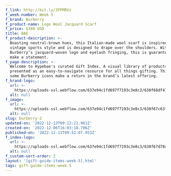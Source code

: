 ```yaml
---
f_link: http://bit.ly/3FPMRVz
f_week-number: Week 5
f_brand: Burberry
f_product-name: Logo Wool Jacquard Scarf
f_price: $380 USD
title: BAE
f_product-description: >-
  Boasting neutral-brown hues, this Italian-made wool scarf is inspired by
  vintage sports style and is designed to drape over the shoulders. With
  Burberry’s jacquard-woven logo and eyelash fringing, this is guaranteed to
  make a statement.
f_page-description: >-
  Welcome to Hypebae's curated Gift Index. A visual library of products is
  presented as an easy-to-navigate resource for all things gifting. This week,
  some Burberry icons make a return in the brand’s latest offering.
f_brand-logo:
  url: >-
    https://uploads-ssl.webflow.com/637e94c1fd697f7193c3e8c3/638f68df415c506649cacf68_WEEK_05_BURBERRY_INDEX_LOGO-BLACK.png
  alt: null
f_image:
  url: >-
    https://uploads-ssl.webflow.com/637e94c1fd697f7193c3e8c3/638f67c63f8eac0ace44a341_uc.png
  alt: null
slug: burberry-2
updated-on: '2022-12-13T09:12:21.961Z'
created-on: '2022-12-06T16:03:18.706Z'
published-on: '2022-12-13T09:52:07.953Z'
f_index-logo:
  url: >-
    https://uploads-ssl.webflow.com/637e94c1fd697f7193c3e8c3/638f67d78a288f1bac39cbc4_GIFT_INDEX_LOGO_HYPEBAE_BURBERRY.svg
  alt: null
f_custom-sort-order: 2
layout: '[gift-guide-items-week-5].html'
tags: gift-guide-items-week-5
---
```



